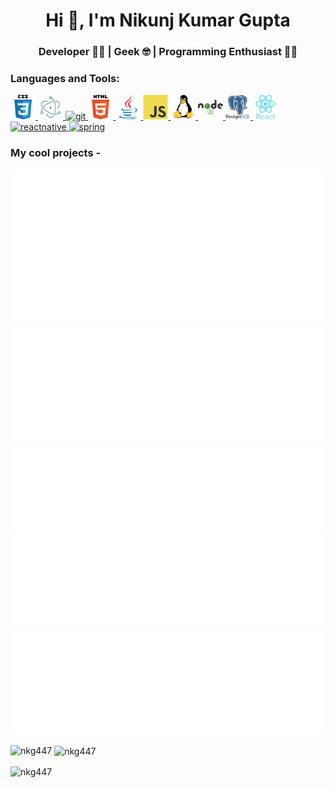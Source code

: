 <h1 align="center">Hi 👋, I'm Nikunj Kumar Gupta</h1>
<h3 align="center">Developer 👨‍💻 | Geek 🤓 | Programming Enthusiast 🤷‍♂</h3>
<h3 align="left">Languages and Tools:</h3>
<p align="left"> <a href="https://www.w3schools.com/css/" target="_blank"> <img src="https://raw.githubusercontent.com/devicons/devicon/master/icons/css3/css3-original-wordmark.svg" alt="css3" width="40" height="40"/> </a> <a href="https://www.electronjs.org" target="_blank"> <img src="https://raw.githubusercontent.com/devicons/devicon/master/icons/electron/electron-original.svg" alt="electron" width="40" height="40"/> </a> <a href="https://git-scm.com/" target="_blank"> <img src="https://www.vectorlogo.zone/logos/git-scm/git-scm-icon.svg" alt="git" width="40" height="40"/> </a> <a href="https://www.w3.org/html/" target="_blank"> <img src="https://raw.githubusercontent.com/devicons/devicon/master/icons/html5/html5-original-wordmark.svg" alt="html5" width="40" height="40"/> </a> <a href="https://www.java.com" target="_blank"> <img src="https://raw.githubusercontent.com/devicons/devicon/master/icons/java/java-original.svg" alt="java" width="40" height="40"/> </a> <a href="https://developer.mozilla.org/en-US/docs/Web/JavaScript" target="_blank"> <img src="https://raw.githubusercontent.com/devicons/devicon/master/icons/javascript/javascript-original.svg" alt="javascript" width="40" height="40"/> </a> <a href="https://www.linux.org/" target="_blank"> <img src="https://raw.githubusercontent.com/devicons/devicon/master/icons/linux/linux-original.svg" alt="linux" width="40" height="40"/> </a> <a href="https://nodejs.org" target="_blank"> <img src="https://raw.githubusercontent.com/devicons/devicon/master/icons/nodejs/nodejs-original-wordmark.svg" alt="nodejs" width="40" height="40"/> </a> <a href="https://www.postgresql.org" target="_blank"> <img src="https://raw.githubusercontent.com/devicons/devicon/master/icons/postgresql/postgresql-original-wordmark.svg" alt="postgresql" width="40" height="40"/> </a> <a href="https://reactjs.org/" target="_blank"> <img src="https://raw.githubusercontent.com/devicons/devicon/master/icons/react/react-original-wordmark.svg" alt="react" width="40" height="40"/> </a> <a href="https://reactnative.dev/" target="_blank"> <img src="https://reactnative.dev/img/header_logo.svg" alt="reactnative" width="40" height="40"/> </a> <a href="https://spring.io/" target="_blank"> <img src="https://www.vectorlogo.zone/logos/springio/springio-icon.svg" alt="spring" width="40" height="40"/> </a> </p>
<h3 align="left">My cool projects -</h3>
<p>
  <img src="https://raw.githubusercontent.com/nkg447/nkg447/master/smartphoneSimulator.svg" />
  <img src="https://raw.githubusercontent.com/nkg447/nkg447/master/chokdi.svg" />
  <img src="https://raw.githubusercontent.com/nkg447/nkg447/master/rcFileManager.svg" />
  <img src="https://raw.githubusercontent.com/nkg447/nkg447/master/xapi.svg" />
  <img src="https://raw.githubusercontent.com/nkg447/nkg447/master/dfaMinimizer.svg" />
</p>

<p><img align="left" src="https://github-readme-stats.vercel.app/api/top-langs?username=nkg447&show_icons=true&locale=en&layout=compact" alt="nkg447" /></p>

<p>&nbsp;<img align="center" src="https://github-readme-stats.vercel.app/api?username=nkg447&show_icons=true&locale=en" alt="nkg447" /></p>

<p><img align="center" src="https://github-readme-streak-stats.herokuapp.com/?user=nkg447&" alt="nkg447" /></p>
